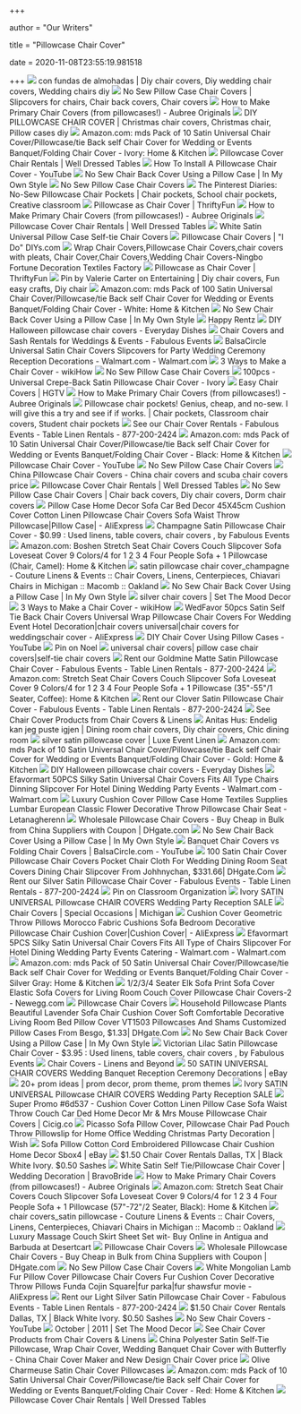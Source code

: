 +++
        
author = "Our Writers"
        
title = "Pillowcase Chair Cover"
        
date = 2020-11-08T23:55:19.981518
        
+++
[ ![](https://i.pinimg.com/originals/6c/b0/b1/6cb0b1627a9bc069893fd28abe1d212c.jpg)](https://i.pinimg.com/originals/6c/b0/b1/6cb0b1627a9bc069893fd28abe1d212c.jpg) con fundas de almohadas | Diy chair covers, Diy wedding chair covers,  Wedding chairs diy
[ ![](https://i.pinimg.com/originals/82/31/af/8231af98468df168f52a2b8b3223c7f3.jpg)](https://i.pinimg.com/originals/82/31/af/8231af98468df168f52a2b8b3223c7f3.jpg) No Sew Pillow Case Chair Covers | Slipcovers for chairs, Chair back covers, Chair  covers
[ ![](https://www.aubreeoriginals.com/wp-content/uploads/2019/03/primary-chair-covers-DIY.jpg)](https://www.aubreeoriginals.com/wp-content/uploads/2019/03/primary-chair-covers-DIY.jpg) How to Make Primary Chair Covers (from pillowcases!) - Aubree Originals
[ ![](https://i.pinimg.com/originals/a2/38/2c/a2382c0d5daa807e0dc8ce5a175a219c.jpg)](https://i.pinimg.com/originals/a2/38/2c/a2382c0d5daa807e0dc8ce5a175a219c.jpg) DIY PILLOWCASE CHAIR COVER | Christmas chair covers, Christmas chair,  Pillow cases diy
[ ![](https://images-na.ssl-images-amazon.com/images/I/71GahzfgZyL._AC_SX522_.jpg)](https://images-na.ssl-images-amazon.com/images/I/71GahzfgZyL._AC_SX522_.jpg) Amazon.com: mds Pack of 10 Satin Universal Chair Cover/Pillowcase/tie Back  self Chair Cover for Wedding or Events Banquet/Folding Chair Cover - Ivory:  Home & Kitchen
[ ![](https://s3.amazonaws.com/aa10282016-media/wp-content/uploads/2014/11/31013404/pillowcase-2.jpg)](https://s3.amazonaws.com/aa10282016-media/wp-content/uploads/2014/11/31013404/pillowcase-2.jpg) Pillowcase Cover Chair Rentals | Well Dressed Tables
[ ![](https://i.ytimg.com/vi/2GA9xevvvDs/maxresdefault.jpg)](https://i.ytimg.com/vi/2GA9xevvvDs/maxresdefault.jpg) How To Install A Pillowcase Chair Cover - YouTube
[ ![](https://inmyownstyle-com.exactdn.com/wp-content/uploads/2011/07/No-Sew-decor-for-dining-chairs.jpg)](https://inmyownstyle-com.exactdn.com/wp-content/uploads/2011/07/No-Sew-decor-for-dining-chairs.jpg) No Sew Chair Back Cover Using a Pillow Case | In My Own Style
[ ![](https://www.momtastic.com/assets/uploads/2011/07/file_168139_2_110722-chairs3.jpg)](https://www.momtastic.com/assets/uploads/2011/07/file_168139_2_110722-chairs3.jpg) No Sew Pillow Case Chair Covers
[ ![](https://i.pinimg.com/originals/e2/3b/88/e23b88a229de8f950f43b7d59cabcd74.jpg)](https://i.pinimg.com/originals/e2/3b/88/e23b88a229de8f950f43b7d59cabcd74.jpg) The Pinterest Diaries: No-Sew Pillowcase Chair Pockets | Chair pockets,  School chair pockets, Creative classroom
[ ![](https://img.thrfun.com/img/100/810/pillowcase_x.jpg)](https://img.thrfun.com/img/100/810/pillowcase_x.jpg) Pillowcase as Chair Cover | ThriftyFun
[ ![](https://www.aubreeoriginals.com/wp-content/uploads/2019/03/primary-chair-covers-at-the-front-1.jpg)](https://www.aubreeoriginals.com/wp-content/uploads/2019/03/primary-chair-covers-at-the-front-1.jpg) How to Make Primary Chair Covers (from pillowcases!) - Aubree Originals
[ ![](https://s3.amazonaws.com/aa10282016-media/wp-content/uploads/2014/11/31013402/pillowcase-3.jpg)](https://s3.amazonaws.com/aa10282016-media/wp-content/uploads/2014/11/31013402/pillowcase-3.jpg) Pillowcase Cover Chair Rentals | Well Dressed Tables
[ ![](https://www.idesignevents.com/uploads/7/9/9/0/7990773/s392842258445130786_p60_i1_w2560.jpeg)](https://www.idesignevents.com/uploads/7/9/9/0/7990773/s392842258445130786_p60_i1_w2560.jpeg) White Satin Universal Pillow Case Self-tie Chair Covers
[ ![](http://idodiys.com/wp-content/uploads/2014/08/Pillowcase-Chair-Covers.jpg)](http://idodiys.com/wp-content/uploads/2014/08/Pillowcase-Chair-Covers.jpg) Pillowcase Chair Covers | "I Do" DIYs.com
[ ![](https://www.chaircoverchina.com/pimages/623und.jpg)](https://www.chaircoverchina.com/pimages/623und.jpg) Wrap Chair Covers,Pillowcase Chair Covers,chair covers with pleats, Chair  Cover,Chair Covers,Wedding Chair Covers-Ningbo Fortune Decoration Textiles  Factory
[ ![](https://img.thrfun.com/img/100/810/pillowcase_fancy.jpg)](https://img.thrfun.com/img/100/810/pillowcase_fancy.jpg) Pillowcase as Chair Cover | ThriftyFun
[ ![](https://i.pinimg.com/originals/11/d6/4d/11d64d5fcac86e20bcc7fb5503249251.jpg)](https://i.pinimg.com/originals/11/d6/4d/11d64d5fcac86e20bcc7fb5503249251.jpg) Pin by Valerie Carter on Entertaining | Diy chair covers, Fun easy crafts,  Diy chair
[ ![](https://images-na.ssl-images-amazon.com/images/I/61HoKFcLXnL._AC_SX522_.jpg)](https://images-na.ssl-images-amazon.com/images/I/61HoKFcLXnL._AC_SX522_.jpg) Amazon.com: mds Pack of 100 Satin Universal Chair Cover/Pillowcase/tie Back  self Chair Cover for Wedding or Events Banquet/Folding Chair Cover - White:  Home & Kitchen
[ ![](https://inmyownstyle-com.exactdn.com/wp-content/uploads/2011/07/How-to-make-dining-room-chair-covers-using-fabric.jpg)](https://inmyownstyle-com.exactdn.com/wp-content/uploads/2011/07/How-to-make-dining-room-chair-covers-using-fabric.jpg) No Sew Chair Back Cover Using a Pillow Case | In My Own Style
[ ![](http://www.happyrentz.com/resources/universal%20chair%20cover.jpg?timestamp=1311776285578)](http://www.happyrentz.com/resources/universal%20chair%20cover.jpg?timestamp=1311776285578) Happy Rentz
[ ![](https://everydaydishes.com/wp-content/uploads/2014/09/halloween-pillowcase-chair-covers-cherylstyle-H.jpg)](https://everydaydishes.com/wp-content/uploads/2014/09/halloween-pillowcase-chair-covers-cherylstyle-H.jpg) DIY Halloween pillowcase chair covers - Everyday Dishes
[ ![](https://www.fabulousevents.com/wp-content/uploads/2016/02/pillowcase-cover-white-matte-satin-400x400.jpg)](https://www.fabulousevents.com/wp-content/uploads/2016/02/pillowcase-cover-white-matte-satin-400x400.jpg) Chair Covers and Sash Rentals for Weddings & Events - Fabulous Events
[ ![](https://i5.walmartimages.com/asr/bad16006-fa77-4594-8f1b-11c484882cfe_1.eb8b1abfb4b093ab0a1d40290b295468.jpeg)](https://i5.walmartimages.com/asr/bad16006-fa77-4594-8f1b-11c484882cfe_1.eb8b1abfb4b093ab0a1d40290b295468.jpeg) BalsaCircle Universal Satin Chair Covers Slipcovers for Party Wedding  Ceremony Reception Decorations - Walmart.com - Walmart.com
[ ![](https://www.wikihow.com/images/thumb/7/7c/Make-a-Chair-Cover-Step-11-Version-2.jpg/v4-460px-Make-a-Chair-Cover-Step-11-Version-2.jpg.webp)](https://www.wikihow.com/images/thumb/7/7c/Make-a-Chair-Cover-Step-11-Version-2.jpg/v4-460px-Make-a-Chair-Cover-Step-11-Version-2.jpg.webp) 3 Ways to Make a Chair Cover - wikiHow
[ ![](https://www.momtastic.com/assets/uploads/2011/07/file_168139_0_110722-chairs1.jpg)](https://www.momtastic.com/assets/uploads/2011/07/file_168139_0_110722-chairs1.jpg) No Sew Pillow Case Chair Covers
[ ![](https://cdn.shopify.com/s/files/1/0608/0045/products/UniversalCoverIvory_800x.jpg?v=1590840210)](https://cdn.shopify.com/s/files/1/0608/0045/products/UniversalCoverIvory_800x.jpg?v=1590840210) 100pcs - Universal Crepe-Back Satin Pillowcase Chair Cover - Ivory
[ ![](https://hgtvhome.sndimg.com/content/dam/images/hgtv/fullset/2007/3/18/0/HMS02_S07_2B_chairslipcover_H.jpg.rend.hgtvcom.231.174.suffix/1400939643866.jpeg)](https://hgtvhome.sndimg.com/content/dam/images/hgtv/fullset/2007/3/18/0/HMS02_S07_2B_chairslipcover_H.jpg.rend.hgtvcom.231.174.suffix/1400939643866.jpeg) Easy Chair Covers | HGTV
[ ![](https://www.aubreeoriginals.com/wp-content/uploads/2019/03/How-to-make-primary-chair-covers-683x1024.jpg)](https://www.aubreeoriginals.com/wp-content/uploads/2019/03/How-to-make-primary-chair-covers-683x1024.jpg) How to Make Primary Chair Covers (from pillowcases!) - Aubree Originals
[ ![](https://i.pinimg.com/originals/9e/bf/25/9ebf2545624651da1c59e696e4ad56e8.jpg)](https://i.pinimg.com/originals/9e/bf/25/9ebf2545624651da1c59e696e4ad56e8.jpg) Pillowcase chair pockets! Genius, cheap, and no-sew. I will give this a try  and see if if works. | Chair pockets, Classroom chair covers, Student chair  pockets
[ ![](https://www.fabulousevents.com/wp-content/uploads/2016/11/CC_Pillowcase_White-400x400.jpg)](https://www.fabulousevents.com/wp-content/uploads/2016/11/CC_Pillowcase_White-400x400.jpg) See our Chair Cover Rentals - Fabulous Events - Table Linen Rentals -  877-200-2424
[ ![](https://images-na.ssl-images-amazon.com/images/I/411n5cDqyIL._AC_SY400_.jpg)](https://images-na.ssl-images-amazon.com/images/I/411n5cDqyIL._AC_SY400_.jpg) Amazon.com: mds Pack of 10 Satin Universal Chair Cover/Pillowcase/tie Back  self Chair Cover for Wedding or Events Banquet/Folding Chair Cover - Black:  Home & Kitchen
[ ![](https://i.ytimg.com/vi/1ZM91NQVe_A/hqdefault.jpg)](https://i.ytimg.com/vi/1ZM91NQVe_A/hqdefault.jpg) Pillowcase Chair Cover - YouTube
[ ![](https://www.momtastic.com/assets/uploads/2011/07/file_168139_1_110722-chairs2.jpg)](https://www.momtastic.com/assets/uploads/2011/07/file_168139_1_110722-chairs2.jpg) No Sew Pillow Case Chair Covers
[ ![](https://image.made-in-china.com/2f0j00rgTtzoalKEGU/Pillowcase-Chair-Covers.jpg)](https://image.made-in-china.com/2f0j00rgTtzoalKEGU/Pillowcase-Chair-Covers.jpg) China Pillowcase Chair Covers - China chair covers and scuba chair covers  price
[ ![](https://s3.amazonaws.com/aa10282016-media/wp-content/uploads/2014/11/31005908/Pillowcase-Chair-Cover.jpg)](https://s3.amazonaws.com/aa10282016-media/wp-content/uploads/2014/11/31005908/Pillowcase-Chair-Cover.jpg) Pillowcase Cover Chair Rentals | Well Dressed Tables
[ ![](https://i.pinimg.com/originals/e8/ee/a1/e8eea1eaa8c400f94b5a3a3f455719e6.jpg)](https://i.pinimg.com/originals/e8/ee/a1/e8eea1eaa8c400f94b5a3a3f455719e6.jpg) No Sew Pillow Case Chair Covers | Chair back covers, Diy chair covers, Dorm chair  covers
[ ![](https://ae01.alicdn.com/kf/H424abe4dbe7d41b4a5b399bcbc53be345/Pillow-Case-Home-Decor-Sofa-Car-Bed-Decor-45X45cm-Cushion-Cover-Cotton-Linen-Pillowcase-Chair-Covers.jpg)](https://ae01.alicdn.com/kf/H424abe4dbe7d41b4a5b399bcbc53be345/Pillow-Case-Home-Decor-Sofa-Car-Bed-Decor-45X45cm-Cushion-Cover-Cotton-Linen-Pillowcase-Chair-Covers.jpg) Pillow Case Home Decor Sofa Car Bed Decor 45X45cm Cushion Cover Cotton  Linen Pillowcase Chair Covers Sofa Waist Throw Pillowcase|Pillow Case| -  AliExpress
[ ![](http://fabulousevents.info/store/images/CC_Pillowcase_Champagne.jpg)](http://fabulousevents.info/store/images/CC_Pillowcase_Champagne.jpg) Champagne Satin Pillowcase Chair Cover - $0.99 : Used linens, table covers, chair  covers , by Fabulous Events
[ ![](https://images-na.ssl-images-amazon.com/images/I/61HsxI6dMNL._AC_SL1000_.jpg)](https://images-na.ssl-images-amazon.com/images/I/61HsxI6dMNL._AC_SL1000_.jpg) Amazon.com: Boshen Stretch Seat Chair Covers Couch Slipcover Sofa Loveseat  Cover 9 Colors/4 for 1 2 3 4 Four People Sofa + 1 Pillowcase (Chair,  Camel): Home & Kitchen
[ ![](http://www.couturelinensandevents.com/wp-content/uploads/2015/11/satin-pillowcase-chair-cover_champagne-1024x1024.jpg)](http://www.couturelinensandevents.com/wp-content/uploads/2015/11/satin-pillowcase-chair-cover_champagne-1024x1024.jpg) satin pillowcase chair cover_champagne - Couture Linens & Events :: Chair  Covers, Linens, Centerpieces, Chiavari Chairs in Michigan :: Macomb ::  Oakland
[ ![](https://inmyownstyle-com.exactdn.com/wp-content/uploads/2011/07/No-Sew-dining-room-chair-cover-tutorial.jpg)](https://inmyownstyle-com.exactdn.com/wp-content/uploads/2011/07/No-Sew-dining-room-chair-cover-tutorial.jpg) No Sew Chair Back Cover Using a Pillow Case | In My Own Style
[ ![](https://setthemooddecor.files.wordpress.com/2011/11/ivory_self_tie_chair_coverl.jpg)](https://setthemooddecor.files.wordpress.com/2011/11/ivory_self_tie_chair_coverl.jpg) silver chair covers | Set The Mood Decor
[ ![](https://www.wikihow.com/images/thumb/5/58/Make-a-Chair-Cover-Step-01.jpg/v4-460px-Make-a-Chair-Cover-Step-01.jpg.webp)](https://www.wikihow.com/images/thumb/5/58/Make-a-Chair-Cover-Step-01.jpg/v4-460px-Make-a-Chair-Cover-Step-01.jpg.webp) 3 Ways to Make a Chair Cover - wikiHow
[ ![](https://ae01.alicdn.com/kf/HTB1Q2BgKr1YBuNjSszhq6AUsFXah/WedFavor-50pcs-Satin-Self-Tie-Back-Chair-Covers-Universal-Wrap-Pillowcase-Chair-Covers-For-Wedding-Event.jpg_Q90.jpg_.webp)](https://ae01.alicdn.com/kf/HTB1Q2BgKr1YBuNjSszhq6AUsFXah/WedFavor-50pcs-Satin-Self-Tie-Back-Chair-Covers-Universal-Wrap-Pillowcase-Chair-Covers-For-Wedding-Event.jpg_Q90.jpg_.webp) WedFavor 50pcs Satin Self Tie Back Chair Covers Universal Wrap Pillowcase  Chair Covers For Wedding Event Hotel Decoration|chair covers universal|chair  covers for weddingschair cover - AliExpress
[ ![](https://i.ytimg.com/vi/kyoUQLeFfRM/hqdefault.jpg)](https://i.ytimg.com/vi/kyoUQLeFfRM/hqdefault.jpg) DIY Chair Cover Using Pillow Cases - YouTube
[ ![](https://i.pinimg.com/originals/21/bb/96/21bb96f31db3ec5b4a302e020cf9176c.jpg)](https://i.pinimg.com/originals/21/bb/96/21bb96f31db3ec5b4a302e020cf9176c.jpg) Pin on Noel
[ ![](http://www.weddingchaircoverssashes.com/images/universal_chair_covers03.gif)](http://www.weddingchaircoverssashes.com/images/universal_chair_covers03.gif) universal chair covers| pillow case chair covers|self-tie chair covers
[ ![](https://www.fabulousevents.com/wp-content/uploads/2016/02/CC_Pillowcase_Goldmine-Matte-Satin.jpg)](https://www.fabulousevents.com/wp-content/uploads/2016/02/CC_Pillowcase_Goldmine-Matte-Satin.jpg) Rent our Goldmine Matte Satin Pillowcase Chair Cover - Fabulous Events -  Table Linen Rentals - 877-200-2424
[ ![](https://images-na.ssl-images-amazon.com/images/I/61ygAfJLFSL._AC_SL1000_.jpg)](https://images-na.ssl-images-amazon.com/images/I/61ygAfJLFSL._AC_SL1000_.jpg) Amazon.com: Stretch Seat Chair Covers Couch Slipcover Sofa Loveseat Cover 9  Colors/4 for 1 2 3 4 Four People Sofa + 1 Pillowcase (35"-55"/1 Seater,  Coffee): Home & Kitchen
[ ![](https://www.fabulousevents.com/wp-content/uploads/2016/11/CC_Pillowcase_Clover.jpg)](https://www.fabulousevents.com/wp-content/uploads/2016/11/CC_Pillowcase_Clover.jpg) Rent our Clover Satin Pillowcase Chair Cover - Fabulous Events - Table  Linen Rentals - 877-200-2424
[ ![](https://cdn.linenhero.com/product-image-small/charcoal-classic-satin-pillow-case-chair-cover/thumbnail/charcoal-classic-satin-pillow-case-chair-cover.jpg)](https://cdn.linenhero.com/product-image-small/charcoal-classic-satin-pillow-case-chair-cover/thumbnail/charcoal-classic-satin-pillow-case-chair-cover.jpg) See Chair Cover Products from Chair Covers & Linens
[ ![](https://i.pinimg.com/originals/71/3b/d8/713bd8d86d42f813f4309482fb2050a3.jpg)](https://i.pinimg.com/originals/71/3b/d8/713bd8d86d42f813f4309482fb2050a3.jpg) Anitas Hus: Endelig kan jeg puste igjen | Dining room chair covers, Diy chair  covers, Chic dining room
[ ![](https://www.luxeeventlinen.com/wp-content/uploads/2016/01/silver-satin-pillowcase-cover-e1455804627376.jpg)](https://www.luxeeventlinen.com/wp-content/uploads/2016/01/silver-satin-pillowcase-cover-e1455804627376.jpg) silver satin pillowcase cover | Luxe Event Linen
[ ![](https://images-na.ssl-images-amazon.com/images/I/71cmnvlxKVL._AC_SL1500_.jpg)](https://images-na.ssl-images-amazon.com/images/I/71cmnvlxKVL._AC_SL1500_.jpg) Amazon.com: mds Pack of 10 Satin Universal Chair Cover/Pillowcase/tie Back  self Chair Cover for Wedding or Events Banquet/Folding Chair Cover - Gold:  Home & Kitchen
[ ![](https://everydaydishes.com/wp-content/uploads/2014/09/halloween-pillowcase-chair-covers-cherylstyle-B2.jpg)](https://everydaydishes.com/wp-content/uploads/2014/09/halloween-pillowcase-chair-covers-cherylstyle-B2.jpg) DIY Halloween pillowcase chair covers - Everyday Dishes
[ ![](https://i5.walmartimages.com/asr/72a1adf3-6f02-4df5-9d18-49fdbbc4e04f.a18c355af414cdb9550fef39986debfb.jpeg)](https://i5.walmartimages.com/asr/72a1adf3-6f02-4df5-9d18-49fdbbc4e04f.a18c355af414cdb9550fef39986debfb.jpeg) Efavormart 50PCS Silky Satin Universal Chair Covers Fits All Type Chairs  Dinning Slipcover For Hotel Dining Wedding Party Events - Walmart.com -  Walmart.com
[ ![](https://ae01.alicdn.com/kf/H6a0587a637564abd8f1a08dee15d37f4H/Luxury-Cushion-Cover-Pillow-Case-Home-Textiles-Supplies-Lumbar-European-Classic-Flower-Decorative-Throw-Pillowcase-Chair.jpg_350x350.jpg)](https://ae01.alicdn.com/kf/H6a0587a637564abd8f1a08dee15d37f4H/Luxury-Cushion-Cover-Pillow-Case-Home-Textiles-Supplies-Lumbar-European-Classic-Flower-Decorative-Throw-Pillowcase-Chair.jpg_350x350.jpg) Luxury Cushion Cover Pillow Case Home Textiles Supplies Lumbar European  Classic Flower Decorative Throw Pillowcase Chair Seat - Letanagherenn
[ ![](https://www.dhresource.com/f2/albu/g9/M00/37/A0/rBVaWFyeBr-AT4LPAAUDVIyo-K8379.jpg)](https://www.dhresource.com/f2/albu/g9/M00/37/A0/rBVaWFyeBr-AT4LPAAUDVIyo-K8379.jpg) Wholesale Pillowcase Chair Covers - Buy Cheap in Bulk from China Suppliers  with Coupon | DHgate.com
[ ![](https://inmyownstyle-com.exactdn.com/wp-content/uploads/2011/07/No-Sew-Easy-to-make-covers-for-dining-room-chairs.jpg)](https://inmyownstyle-com.exactdn.com/wp-content/uploads/2011/07/No-Sew-Easy-to-make-covers-for-dining-room-chairs.jpg) No Sew Chair Back Cover Using a Pillow Case | In My Own Style
[ ![](https://i.ytimg.com/vi/MknF2UoQdaE/maxresdefault.jpg)](https://i.ytimg.com/vi/MknF2UoQdaE/maxresdefault.jpg) Banquet Chair Covers vs Folding Chair Covers | BalsaCircle.com - YouTube
[ ![](https://www.dhresource.com/albu_793597952_00/1.0x0.jpg)](https://www.dhresource.com/albu_793597952_00/1.0x0.jpg) 100 Satin Chair Cover Pillowcase Chair Covers Pocket Chair Cloth For  Wedding Dining Room Seat Covers Dining Chair Slipcover From Johhnychan,  $331.66| DHgate.Com
[ ![](https://www.fabulousevents.com/wp-content/uploads/2015/12/satin-silver.jpg)](https://www.fabulousevents.com/wp-content/uploads/2015/12/satin-silver.jpg) Rent our Silver Satin Pillowcase Chair Cover - Fabulous Events - Table  Linen Rentals - 877-200-2424
[ ![](https://i.pinimg.com/originals/da/8a/86/da8a862c8f98936fbb0616d88d066360.jpg)](https://i.pinimg.com/originals/da/8a/86/da8a862c8f98936fbb0616d88d066360.jpg) Pin on Classroom Organization
[ ![](https://images-na.ssl-images-amazon.com/images/I/514%2BeeJ2kEL._AC_SX522_.jpg)](https://images-na.ssl-images-amazon.com/images/I/514%2BeeJ2kEL._AC_SX522_.jpg) Ivory SATIN UNIVERSAL Pillowcase CHAIR COVERS Wedding Party Reception SALE
[ ![](https://static.wixstatic.com/media/c3db6b_83a0eb5bfbdc404690c3e75a66211c2a~mv2.jpg/v1/fill/w_750,h_1000,fp_0.50_0.50,q_90/c3db6b_83a0eb5bfbdc404690c3e75a66211c2a~mv2.jpg)](https://static.wixstatic.com/media/c3db6b_83a0eb5bfbdc404690c3e75a66211c2a~mv2.jpg/v1/fill/w_750,h_1000,fp_0.50_0.50,q_90/c3db6b_83a0eb5bfbdc404690c3e75a66211c2a~mv2.jpg) Chair Covers | Special Occasions | Michigan
[ ![](https://ae01.alicdn.com/kf/HTB1CF7yn.R1BeNjy0Fmq6z0wVXaO.jpg_q50.jpg)](https://ae01.alicdn.com/kf/HTB1CF7yn.R1BeNjy0Fmq6z0wVXaO.jpg_q50.jpg) Cushion Cover Geometric Throw Pillows Morocco Fabric Cushions Sofa Bedroom  Decorative Pillowcase Chair Cushion Cover|Cushion Cover| - AliExpress
[ ![](https://i5.walmartimages.com/asr/1113b375-6f2f-4c87-8cb4-b27b9c6fb434.cc35df5708f01a24a65ff9bec1a96909.jpeg?odnWidth=612&odnHeight=612&odnBg=ffffff)](https://i5.walmartimages.com/asr/1113b375-6f2f-4c87-8cb4-b27b9c6fb434.cc35df5708f01a24a65ff9bec1a96909.jpeg?odnWidth=612&odnHeight=612&odnBg=ffffff) Efavormart 5PCS Silky Satin Universal Chair Covers Fits All Type of Chairs  Slipcover For Hotel Dining Wedding Party Events Catering - Walmart.com -  Walmart.com
[ ![](https://images-na.ssl-images-amazon.com/images/I/71jupeHrJcL._AC_SY679_.jpg)](https://images-na.ssl-images-amazon.com/images/I/71jupeHrJcL._AC_SY679_.jpg) Amazon.com: mds Pack of 50 Satin Universal Chair Cover/Pillowcase/tie Back  self Chair Cover for Wedding or Events Banquet/Folding Chair Cover - Silver  Gray: Home & Kitchen
[ ![](https://c1.neweggimages.com/ProductImageCompressAll1280/AMUMD201023EPSIG.jpg)](https://c1.neweggimages.com/ProductImageCompressAll1280/AMUMD201023EPSIG.jpg) 1/2/3/4 Seater Elk Sofa Print Sofa Cover Elastic Sofa Covers for Living  Room Couch Cover Pillowcase Chair Covers-2 - Newegg.com
[ ![](https://www.myweddingteam.com/uploads/5/7/4/3/57430085/s237138989809536657_p94_i10_w1000.jpeg)](https://www.myweddingteam.com/uploads/5/7/4/3/57430085/s237138989809536657_p94_i10_w1000.jpeg) Pillowcase Chair Covers
[ ![](https://www.dhresource.com/0x0/f2/albu/g13/M01/A3/E8/rBVakl9DhEKAJzLZAAaRrWMxpp0152.jpg/household-pillowcase-plants-beautiful-lavender.jpg)](https://www.dhresource.com/0x0/f2/albu/g13/M01/A3/E8/rBVakl9DhEKAJzLZAAaRrWMxpp0152.jpg/household-pillowcase-plants-beautiful-lavender.jpg) Household Pillowcase Plants Beautiful Lavender Sofa Chair Cushion Cover  Soft Comfortable Decorative Living Room Bed Pillow Cover VT1503 Pillowcases  And Shams Customized Pillow Cases From Besgo, $1.33| DHgate.Com
[ ![](https://inmyownstyle-com.exactdn.com/wp-content/uploads/2011/07/no-sew-pillowcase-dining-chair-cover.jpg)](https://inmyownstyle-com.exactdn.com/wp-content/uploads/2011/07/no-sew-pillowcase-dining-chair-cover.jpg) No Sew Chair Back Cover Using a Pillow Case | In My Own Style
[ ![](http://fabulousevents.info/store/images/CC_Pillowcase_Victorian-Lilac.jpg)](http://fabulousevents.info/store/images/CC_Pillowcase_Victorian-Lilac.jpg) Victorian Lilac Satin Pillowcase Chair Cover - $3.95 : Used linens, table  covers, chair covers , by Fabulous Events
[ ![](https://linensandbeyond.net/wp-content/uploads/2013/01/Chocolate-Satin-Fitted.jpg)](https://linensandbeyond.net/wp-content/uploads/2013/01/Chocolate-Satin-Fitted.jpg) Chair Covers - Linens and Beyond
[ ![](https://d3d71ba2asa5oz.cloudfront.net/40000243/images/chair_univ_stn_gold.jpg)](https://d3d71ba2asa5oz.cloudfront.net/40000243/images/chair_univ_stn_gold.jpg) 50 SATIN UNIVERSAL CHAIR COVERS Wedding Banquet Reception Ceremony  Decorations | eBay
[ ![](https://i.pinimg.com/236x/ac/53/9c/ac539c00d3b8e1669c348e6ebfbe6c79--fabric-strips-father-daughter.jpg)](https://i.pinimg.com/236x/ac/53/9c/ac539c00d3b8e1669c348e6ebfbe6c79--fabric-strips-father-daughter.jpg) 20+ prom ideas | prom decor, prom theme, prom themes
[ ![](https://cdn11.bigcommerce.com/s-bch7e9/images/stencil/1280x1280/products/511/1619/satin_self_tie_universal_chair_cover_white_default__50811.1410822322.jpg)](https://cdn11.bigcommerce.com/s-bch7e9/images/stencil/1280x1280/products/511/1619/satin_self_tie_universal_chair_cover_white_default__50811.1410822322.jpg) Ivory SATIN UNIVERSAL Pillowcase CHAIR COVERS Wedding Party Reception SALE
[ ![](https://i3.wp.com/ae01.alicdn.com/kf/HTB12s2eSXXXXXaAaXXXq6xXFXXXs/Cushion-Cover-Cotton-Linen-Pillow-Case-Sofa-Waist-Throw-Couch-Car-Ded-Home-Decor-Mr-Mrs.jpg)](https://i3.wp.com/ae01.alicdn.com/kf/HTB12s2eSXXXXXaAaXXXq6xXFXXXs/Cushion-Cover-Cotton-Linen-Pillow-Case-Sofa-Waist-Throw-Couch-Car-Ded-Home-Decor-Mr-Mrs.jpg) Super Promo #6d537 - Cushion Cover Cotton Linen Pillow Case Sofa Waist  Throw Couch Car Ded Home Decor Mr & Mrs Mouse Pillowcase Chair Covers |  Cicig.co
[ ![](https://canary.contestimg.wish.com/api/webimage/5a44530b5cc9a647462ee9ad-large.jpg?cache_buster=107c8294a6cc458d8571e9752c5c554e)](https://canary.contestimg.wish.com/api/webimage/5a44530b5cc9a647462ee9ad-large.jpg?cache_buster=107c8294a6cc458d8571e9752c5c554e) Picasso Sofa Pillow Cover, Pillowcase Chair Pad Pouch Throw Pillowslip for  Home Office Wedding Christmas Party Decoration | Wish
[ ![](https://i.ebayimg.com/images/g/dIoAAOSwIzpex0DC/s-l400.jpg)](https://i.ebayimg.com/images/g/dIoAAOSwIzpex0DC/s-l400.jpg) Sofa Pillow Cotton Cord Embroidered Pillowcase Chair Cushion Home Decor  Sbox4 | eBay
[ ![](https://static.wixstatic.com/media/223ddd_aad718a2845a4389b60b975c560b4481~mv2.jpg/v1/crop/x_167,y_0,w_1000,h_1000/fill/w_560,h_560,al_c,q_80,usm_0.66_1.00_0.01/223ddd_aad718a2845a4389b60b975c560b4481~mv2.webp)](https://static.wixstatic.com/media/223ddd_aad718a2845a4389b60b975c560b4481~mv2.jpg/v1/crop/x_167,y_0,w_1000,h_1000/fill/w_560,h_560,al_c,q_80,usm_0.66_1.00_0.01/223ddd_aad718a2845a4389b60b975c560b4481~mv2.webp) $1.50 Chair Cover Rentals Dallas, TX | Black White Ivory. $0.50 Sashes
[ ![](https://www.bravobride.com/photos/159047.jpg)](https://www.bravobride.com/photos/159047.jpg) White Satin Self Tie/Pillowcase Chair Cover | Wedding Decoration |  BravoBride
[ ![](https://www.aubreeoriginals.com/wp-content/uploads/2019/03/chair-covers-diagram.jpg)](https://www.aubreeoriginals.com/wp-content/uploads/2019/03/chair-covers-diagram.jpg) How to Make Primary Chair Covers (from pillowcases!) - Aubree Originals
[ ![](https://images-na.ssl-images-amazon.com/images/I/61NG9A1r5RL._AC_SX522_.jpg)](https://images-na.ssl-images-amazon.com/images/I/61NG9A1r5RL._AC_SX522_.jpg) Amazon.com: Stretch Seat Chair Covers Couch Slipcover Sofa Loveseat Cover 9  Colors/4 for 1 2 3 4 Four People Sofa + 1 Pillowcase (57"-72"/2 Seater,  Black): Home & Kitchen
[ ![](http://www.couturelinensandevents.com/wp-content/uploads/2014/03/chair-covers_satin-pillowcase-1024x1024.jpg)](http://www.couturelinensandevents.com/wp-content/uploads/2014/03/chair-covers_satin-pillowcase-1024x1024.jpg) chair covers_satin pillowcase - Couture Linens & Events :: Chair Covers,  Linens, Centerpieces, Chiavari Chairs in Michigan :: Macomb :: Oakland
[ ![](https://images-na.ssl-images-amazon.com/images/I/91ibckA%2B7YL.jpg)](https://images-na.ssl-images-amazon.com/images/I/91ibckA%2B7YL.jpg) Luxury Massage Couch Skirt Sheet Set wit- Buy Online in Antigua and Barbuda  at Desertcart
[ ![](https://www.myweddingteam.com/uploads/5/7/4/3/57430085/s237138989809536657_p94_i3_w2304.jpeg)](https://www.myweddingteam.com/uploads/5/7/4/3/57430085/s237138989809536657_p94_i3_w2304.jpeg) Pillowcase Chair Covers
[ ![](https://www.dhresource.com/f2/albu/g8/M00/15/00/rBVaV11jUSWAeNnWAAFXAAW11Eg825.jpg)](https://www.dhresource.com/f2/albu/g8/M00/15/00/rBVaV11jUSWAeNnWAAFXAAW11Eg825.jpg) Wholesale Pillowcase Chair Covers - Buy Cheap in Bulk from China Suppliers  with Coupon | DHgate.com
[ ![](https://www.momtastic.com/assets/uploads/2011/07/file_168139_7_110722-chairs5.jpg)](https://www.momtastic.com/assets/uploads/2011/07/file_168139_7_110722-chairs5.jpg) No Sew Pillow Case Chair Covers
[ ![](https://ae01.alicdn.com/kf/HTB1Z_94NVXXXXXvapXXq6xXFXXXI/White-Mongolian-Lamb-Fur-Pillow-Cover-Pillowcase-Chair-Covers-Fur-Cushion-Cover-Decorative-Throw-Pillows-Funda.jpg_Q90.jpg_.webp)](https://ae01.alicdn.com/kf/HTB1Z_94NVXXXXXvapXXq6xXFXXXI/White-Mongolian-Lamb-Fur-Pillow-Cover-Pillowcase-Chair-Covers-Fur-Cushion-Cover-Decorative-Throw-Pillows-Funda.jpg_Q90.jpg_.webp) White Mongolian Lamb Fur Pillow Cover Pillowcase Chair Covers Fur Cushion  Cover Decorative Throw Pillows Funda Cojin Square|fur parka|fur shawsfur  movie - AliExpress
[ ![](https://www.fabulousevents.com/wp-content/uploads/2016/11/CC_Pillowcase_Light-Silver.jpg)](https://www.fabulousevents.com/wp-content/uploads/2016/11/CC_Pillowcase_Light-Silver.jpg) Rent our Light Silver Satin Pillowcase Chair Cover - Fabulous Events -  Table Linen Rentals - 877-200-2424
[ ![](https://static.wixstatic.com/media/223ddd_a91868257cff4cceac645ae04dd8639a.jpg/v1/fill/w_420,h_420,al_c,lg_1,q_80/223ddd_a91868257cff4cceac645ae04dd8639a.webp)](https://static.wixstatic.com/media/223ddd_a91868257cff4cceac645ae04dd8639a.jpg/v1/fill/w_420,h_420,al_c,lg_1,q_80/223ddd_a91868257cff4cceac645ae04dd8639a.webp) $1.50 Chair Cover Rentals Dallas, TX | Black White Ivory. $0.50 Sashes
[ ![](https://i.ytimg.com/vi/mYT-z6a_SSY/maxresdefault.jpg)](https://i.ytimg.com/vi/mYT-z6a_SSY/maxresdefault.jpg) No Sew Chair Covers - YouTube
[ ![](https://setthemooddecor.files.wordpress.com/2011/10/emily-wirta-016.jpg)](https://setthemooddecor.files.wordpress.com/2011/10/emily-wirta-016.jpg) October | 2011 | Set The Mood Decor
[ ![](https://cdn.linenhero.com/product-image-small/silver-classic-satin-pillow-case-chair-cover/thumbnail/silver-classic-satin-pillow-case-chair-cover.jpg)](https://cdn.linenhero.com/product-image-small/silver-classic-satin-pillow-case-chair-cover/thumbnail/silver-classic-satin-pillow-case-chair-cover.jpg) See Chair Cover Products from Chair Covers & Linens
[ ![](https://image.made-in-china.com/202f0j00NfbYhvelnyka/Polyester-Satin-Self-Tie-Pillowcase-Wrap-Chair-Cover-Wedding-Banquet-Chair-Cover-with-Butterfly.jpg)](https://image.made-in-china.com/202f0j00NfbYhvelnyka/Polyester-Satin-Self-Tie-Pillowcase-Wrap-Chair-Cover-Wedding-Banquet-Chair-Cover-with-Butterfly.jpg) China Polyester Satin Self-Tie Pillowcase, Wrap Chair Cover, Wedding  Banquet Chair Cover with Butterfly - China Chair Cover Maker and New Design Chair  Cover price
[ ![](https://onthegolinens.com/media/catalog/large/charmeuse-satin/olive.jpg)](https://onthegolinens.com/media/catalog/large/charmeuse-satin/olive.jpg) Olive Charmeuse Satin Chair Cover Pillowcases
[ ![](https://images-na.ssl-images-amazon.com/images/I/71QLINTTn-L._AC_SX522_.jpg)](https://images-na.ssl-images-amazon.com/images/I/71QLINTTn-L._AC_SX522_.jpg) Amazon.com: mds Pack of 10 Satin Universal Chair Cover/Pillowcase/tie Back  self Chair Cover for Wedding or Events Banquet/Folding Chair Cover - Red:  Home & Kitchen
[ ![](https://s3.amazonaws.com/aa10282016-media/wp-content/uploads/2014/11/31013405/pillowcase-1.jpg)](https://s3.amazonaws.com/aa10282016-media/wp-content/uploads/2014/11/31013405/pillowcase-1.jpg) Pillowcase Cover Chair Rentals | Well Dressed Tables
